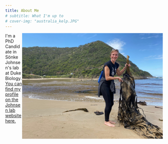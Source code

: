```yaml
---
title: About Me
# subtitle: What I'm up to
# cover-img: "australia_kelp.JPG"
---
```


<img align="right" width="450" src="/australia_kelp.JPG">

I'm a PhD Candidate in Sönke Johnsen's lab at Duke Biology. [You can find my profile on the Johnsen lab website here.](https://opticsoflife.org/people/julia.html)
